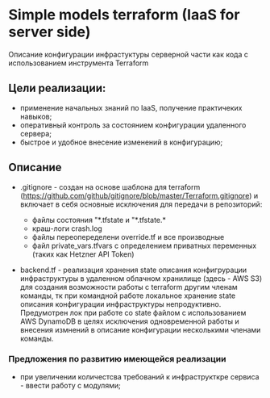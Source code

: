 # Simple models terraform (IaaS for server side)
Описание конфигурации инфрастуктуры серверной части как кода с использованием инструмента Terraform

## Цели реализации:
- применение начальных знаний по IaaS, получение практичеких навыков;
- оперативный контроль за состоянием конфигурации удаленного сервера;
- быстрое и удобное внесение изменений в конфигурацию;

## Описание
- .gitignore - создан на основе шаблона для terraform (https://github.com/github/gitignore/blob/master/Terraform.gitignore) и включает в себя основные исключения для передачи в репозиторий:
  - файлы состояния "\*.tfstate и "\*.tfstate.*
  - краш-логи crash.log
  - файлы переопеределени override.tf и все производные  
  - файл private_vars.tfvars с определением приватных переменных (таких как Hetzner API Token)

- backend.tf - реализация хранения state описания конфигрурации инфраструктуры в удаленном облачном хранилище (здесь - AWS S3) для создания возможности работы с terraform другим членам команды, тк при командной работе локальное хранение state описания конфигурации инфраструктуры непродуктивно. Предумотрен лок при работе со state файлом с использованием AWS DynamoDB в целях исключения одновременной работы и внесения измнений в описание конфигурации несколькими членами команды.

### Предложения по развитию имеющейся реализации
- при увеличении количестсва требований к инфраструкткре сервиса - ввести работу с модулями;   
